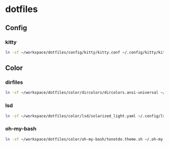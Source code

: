 dotfiles
========

Config
------

### kitty

```bash
ln -sf ~/workspace/dotfiles/config/kitty/kitty.conf ~/.config/kitty/kitty.conf`
```

Color
-----

### dirfiles

```bash
ln -sf ~/workspace/dotfiles/color/dircolors/dircolors.ansi-universal ~/.dir_colors
```

### lsd

```bash
ln -sf ~/workspace/dotfiles/color/lsd/solarized_light.yaml ~/.config/lsd/colors.yaml
```

### oh-my-bash

```bash
ln -sf ~/workspace/dotfiles/color/oh-my-bash/tonotdo.theme.sh ~/.oh-my-bash/custom/themes/tonotdo/tonotdo.theme.sh
```

